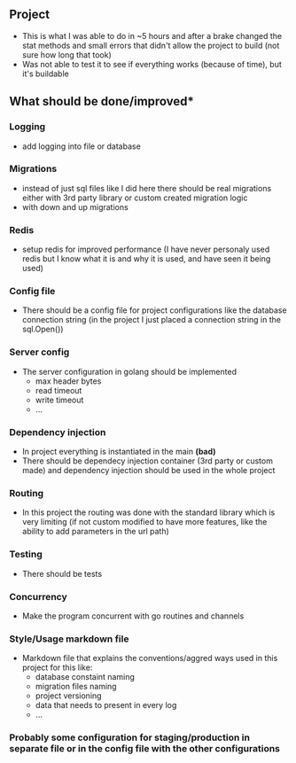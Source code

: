## **Project**

- This is what I was able to do in ~5  hours and after a brake changed the stat methods and small errors that didn't allow the project to build (not sure how long that took)
- Was not able to test it to see if everything works (because of time), but it's buildable


## **What should be done/improved***

### **Logging**
- add logging into file or database

### **Migrations**
- instead of just sql files like I did here there should be real migrations either with 3rd party library or custom created migration logic
- with down and up migrations

### **Redis**
- setup redis for improved performance (I have never personaly used redis but I know what it is and why it is used, and have seen it being used)

### **Config file**

- There should be a config file for project configurations like the database connection string (in the project I just placed a connection string in the sql.Open())


### **Server config**

- The server configuration in golang should be implemented
  - max header bytes
  - read timeout
  - write timeout
  - ...

### **Dependency injection**
- In project everything is instantiated in the main **(bad)**
- There should be dependecy injection container (3rd party or custom made) and dependency injection should be used in the whole project

### **Routing**
- In this project the routing was done with the standard library which is very limiting (if not custom modified to have more features, like the ability to add parameters in the url path)


### **Testing**
- There should be tests

### **Concurrency**
- Make the program concurrent with go routines and channels

### **Style/Usage markdown file**
- Markdown file that explains the conventions/aggred ways used in this project for this like:
  - database constaint naming
  - migration files naming
  - project versioning
  - data that needs to present in every log
  - ...

### **Probably some configuration for staging/production in separate file or in the config file with the other configurations**